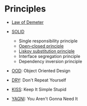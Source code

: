 # Principles

- [Law of Demeter](https://en.wikipedia.org/wiki/Law_of_Demeter)

- [SOLID](https://en.wikipedia.org/wiki/SOLID)
  - Single responsibility principle
  - [Open–closed principle](https://en.wikipedia.org/wiki/Open%E2%80%93closed_principle)
  - [Liskov substitution principle](https://en.wikipedia.org/wiki/Liskov_substitution_principle)
  - Interface segregation principle
  - Dependency inversion principle

- [OOD](https://en.wikipedia.org/wiki/Object-oriented_design): Object Oriented Design

- [DRY](https://en.wikipedia.org/wiki/Don%27t_repeat_yourself): Don't Repeat Yourself

- [KISS](https://en.wikipedia.org/wiki/KISS_principle): Keep It Simple Stupid

- [YAGNI](https://en.wikipedia.org/wiki/You_aren%27t_gonna_need_it): You Aren't Gonna Need It
